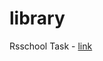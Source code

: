 # library
Rsschool Task - [link](https://github.com/rolling-scopes-school/tasks/blob/master/tasks/library/library.md)